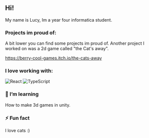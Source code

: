 <!--
**emoboi01/emoboi01** is a ✨ _special_ ✨ repository because its `README.md` (this file) appears on your GitHub profile.

Here are some ideas to get you started:

- 🔭 I’m currently working on ...
- 🌱 I’m currently learning ...
- 👯 I’m looking to collaborate on ...
- 🤔 I’m looking for help with ...
- 💬 Ask me about ...
- 📫 How to reach me: ...
- 😄 Pronouns: ...
- ⚡ Fun fact: ...
-->
## Hi!
My name is Lucy, Im a year four informatica student.



### Projects im proud of:

A bit lower you can find some projects im proud of.
Another project I worked on was a 2d game called "the Cat's away".

https://berry-cool-games.itch.io/the-cats-away


### I love working with:

<div display="flex">
  <img src="https://img.shields.io/badge/react-%2320232a.svg?style=for-the-badge&logo=react&logoColor=%2361DAFB" alt="React"/>
  <img src="https://img.shields.io/badge/typescript-%23007ACC.svg?style=for-the-badge&logo=typescript&logoColor=white" alt="TypeScript"/>
</div>


### 🌱 I’m learning
How to make 3d games in unity.

### ⚡ Fun fact
I love cats :)
